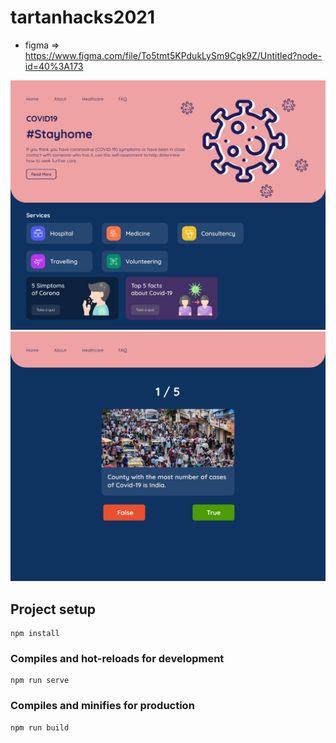 # tartanhacks2021
- figma => https://www.figma.com/file/To5tmt5KPdukLySm9Cgk9Z/Untitled?node-id=40%3A173

![](main.png)
![](quiz.png)

## Project setup

```
npm install
```

### Compiles and hot-reloads for development

```
npm run serve
```

### Compiles and minifies for production

```
npm run build
```
